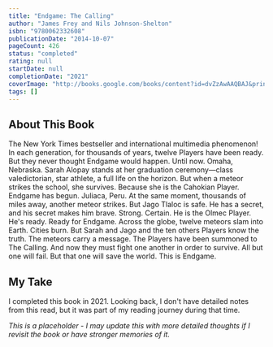 ```yaml
---
title: "Endgame: The Calling"
author: "James Frey and Nils Johnson-Shelton"
isbn: "9780062332608"
publicationDate: "2014-10-07"
pageCount: 426
status: "completed"
rating: null
startDate: null
completionDate: "2021"
coverImage: "http://books.google.com/books/content?id=dvZzAwAAQBAJ&printsec=frontcover&img=1&zoom=1&edge=curl&source=gbs_api"
tags: []
---
```


## About This Book

The New York Times bestseller and international multimedia phenomenon! In each generation, for thousands of years, twelve Players have been ready. But they never thought Endgame would happen. Until now. Omaha, Nebraska. Sarah Alopay stands at her graduation ceremony—class valedictorian, star athlete, a full life on the horizon. But when a meteor strikes the school, she survives. Because she is the Cahokian Player. Endgame has begun. Juliaca, Peru. At the same moment, thousands of miles away, another meteor strikes. But Jago Tlaloc is safe. He has a secret, and his secret makes him brave. Strong. Certain. He is the Olmec Player. He's ready. Ready for Endgame. Across the globe, twelve meteors slam into Earth. Cities burn. But Sarah and Jago and the ten others Players know the truth. The meteors carry a message. The Players have been summoned to The Calling. And now they must fight one another in order to survive. All but one will fail. But that one will save the world. This is Endgame.

## My Take

I completed this book in 2021. Looking back, I don't have detailed notes from this read, but it was part of my reading journey during that time.

*This is a placeholder - I may update this with more detailed thoughts if I revisit the book or have stronger memories of it.*
